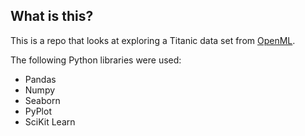 ## What is this?
This is a repo that looks at exploring a Titanic data set from [OpenML](https://www.openml.org/d/40945).

The following Python libraries were used:
- Pandas
- Numpy
- Seaborn
- PyPlot
- SciKit Learn